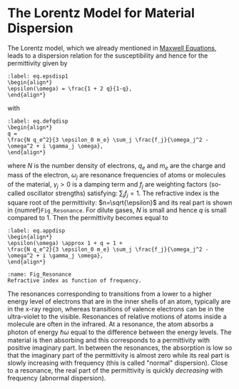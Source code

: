 
# The Lorentz Model for Material Dispersion
The Lorentz model, which we already mentioned in [Maxwell Equations](section.maxmat), leads to a dispersion relation for the susceptibility and hence for the permittivity given by

```{math}
:label: eq.epsdisp1
\begin{align*}
\epsilon(\omega) = \frac{1 + 2 q}{1-q},
\end{align*}
```
with

```{math}
:label: eq.defqdisp
\begin{align*}
q =
\frac{N q_e^2}{3 \epsilon_0 m_e} \sum_j \frac{f_j}{\omega_j^2 - \omega^2 + i \gamma_j \omega},
\end{align*}
```
where $N$ is the number density of electrons, $q_e$ and $m_e$ are the charge and mass of the electron, $\omega_j$ are resonance frequencies of atoms or molecules of the material, $\gamma_j>0$ is a damping term and $f_j$ are weighting factors (so-called oscillator strengths) satisfying: $\sum_j f_j=1$.
The refractive index is the square root of the permittivity: $n=\sqrt{\epsilon}$ and its real part is shown in {numref}`Fig_Resonance`.
For dilute gases, $N$ is small and hence $q$ is small compared to 1. Then the permittivity becomes equal to

```{math}
:label: eq.appdisp
\begin{align*}
\epsilon(\omega) \approx 1 + q = 1 +
\frac{N q_e^2}{3 \epsilon_0 m_e} \sum_j \frac{f_j}{\omega_j^2 - \omega^2 + i \gamma_j \omega},
\end{align*}
```

```{figure} Images/Annexe/Resonance.png
:name: Fig_Resonance
Refractive index as function of frequency.
```


The resonances corresponding to transitions from a lower to a higher energy level of electrons that are in the inner shells of an atom, typically are in the x-ray region, whereas transitions of valence electrons can be in the ultra-violet to the visible. Resonances of relative motions of atoms inside a molecule are often in the infrared.
At a resonance, the atom absorbs a photon of energy $\hbar \omega$ equal to the difference between the energy levels. The material is then absorbing and this corresponds to a permittivity with positive imaginary part. In between the resonances, the absorption is low so that the imaginary part of the permittivity is almost zero while its real part is slowly increasing with frequency (this is called "normal" dispersion). Close to a resonance, the real part of the permittivity is quickly *decreasing* with frequency (abnormal dispersion).
